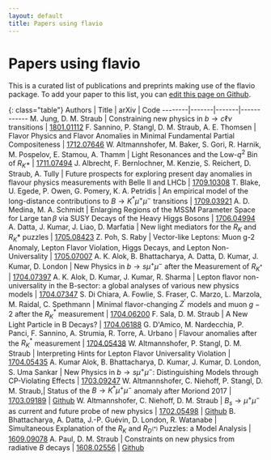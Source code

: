 ```yaml
---
layout: default
title: Papers using flavio
---
```


# Papers using flavio

This is a curated list of publications and preprints making use of the flavio package. To add your paper to this list, you can [edit this page on Github](https://github.com/flav-io/flav-io.github.io/blob/master/papers.md).


{: class="table"}
Authors | Title | arXiv | Code
--------|-------|-------|------------
M. Jung, D. M. Straub | Constraining new physics in $b\to c\ell\nu$ transitions | [1801.01112](https://arxiv.org/abs/1801.01112)
F. Sannino, P. Stangl, D. M. Straub, A. E. Thomsen | Flavor Physics and Flavor Anomalies in Minimal Fundamental Partial Compositeness | [1712.07646](https://arxiv.org/abs/1712.07646)
W. Altmannshofer, M. Baker, S. Gori, R. Harnik, M. Pospelov, E. Stamou, A. Thamm | Light Resonances and the Low-$q^2$ Bin of $R_{K^∗}$ | [1711.07494](https://arxiv.org/abs/1711.07494)
J. Albrecht, F. Bernlochner, M. Kenzie, S. Reichert, D. Straub, A. Tully | Future prospects for exploring present day anomalies in flavour physics measurements with Belle II and LHCb | [1709.10308](https://arxiv.org/abs/1709.10308)
T. Blake, U. Egede, P. Owen, G. Pomery, K. A. Petridis | An empirical model of the long-distance contributions to $B\to K^\ast\mu^+\mu^-$ transitions | [1709.03921](https://arxiv.org/abs/1709.03921)
A. D. Medina, M. A. Schmidt |  Enlarging Regions of the MSSM Parameter Space for Large $\tan\beta$ via SUSY Decays of the Heavy Higgs Bosons | [1706.04994](https://arxiv.org/abs/1706.04994)
A. Datta, J. Kumar, J. Liao, D. Marfatia | New light mediators for the $R_K$ and $R_K*$ puzzles | [1705.08423](https://arxiv.org/abs/1705.08423)
Z. Poh, S. Raby | Vector-like Leptons: Muon g-2 Anomaly, Lepton Flavor Violation, Higgs Decays, and Lepton Non-Universality | [1705.07007](https://arxiv.org/abs/1705.07007)
A. K. Alok, B. Bhattacharya, A. Datta, D. Kumar, J. Kumar, D. London | New Physics in $b \rightarrow s \mu^+ \mu^-$ after the Measurement of $R_{K^\ast}$ | [1704.07397](https://arxiv.org/abs/1704.07397)
A. K. Alok, D. Kumar, J. Kumar, R. Sharma | Lepton flavor non-universality in the B-sector: a global analyses of various new physics models | [1704.07347](https://arxiv.org/abs/1704.07347)
S. Di Chiara, A. Fowlie, S. Fraser, C. Marzo, L. Marzola, M. Raidal, C. Spethmann | Minimal flavor-changing $Z^\prime$ models and muon $g-2$ after the $R_K^\ast$ measurement | [1704.06200](https://arxiv.org/abs/1704.06200)
F. Sala, D. M. Straub | A New Light Particle in B Decays? | [1704.06188](https://www.arxiv.org/abs/1704.06188)
G. D'Amico, M. Nardecchia, P. Panci, F. Sannino, A. Strumia, R. Torre, A. Urbano | Flavour anomalies after the $R_K^\ast$ measurement | [1704.05438](https://arxiv.org/abs/1704.05438)
W. Altmannshofer, P. Stangl, D. M. Straub | Interpreting Hints for Lepton Flavor Universality  Violation | [1704.05435](https://www.arxiv.org/abs/1704.05435)
A. Kumar Alok, B. Bhattacharya, D. Kumar, J. Kumar, D. London, S. Uma Sankar | New Physics in $b \rightarrow s \mu^+ \mu^-$: Distinguishing Models through CP-Violating Effects | [1703.09247](https://arxiv.org/abs/1703.09247)
W. Altmannshofer, C. Niehoff, P. Stangl, D. M. Straub,| Status of the $B\to K^\ast\mu^+\mu^-$ anomaly after Moriond 2017 | [1703.09189](https://www.arxiv.org/abs/1703.09189) | [Github](https://github.com/DavidMStraub/paper-bkstarmumu-anss)
W. Altmannshofer, C. Niehoff, D. M. Straub | $B_s\to\mu^+\mu^-$ as current and future probe of new physics | [1702.05498](https://www.arxiv.org/abs/1702.05498) | [Github](https://github.com/DavidMStraub/paper-bsmumu-ans)
B. Bhattacharya, A. Datta, J.-P. Guévin, D. London, R. Watanabe | Simultaneous Explanation of the $R_K$ and $R_{D^{(\ast)}}$ Puzzles: a Model Analysis | [1609.09078](https://arxiv.org/abs/1609.09078)
A. Paul, D. M. Straub | Constraints on new physics from radiative $B$ decays | [1608.02556](https://www.arxiv.org/abs/1608.02556) | [Github](https://github.com/DavidMStraub/paper-bvgamma-ps)
